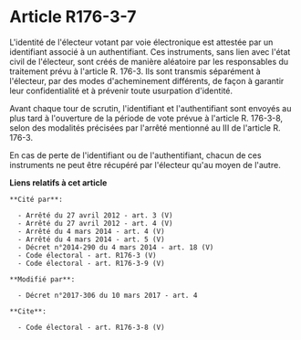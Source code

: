 # Article R176-3-7

L'identité de l'électeur votant par voie électronique est attestée par un identifiant associé à un authentifiant. Ces
instruments, sans lien avec l'état civil de l'électeur, sont créés de manière aléatoire par les responsables du traitement
prévu à l'article R. 176-3. Ils sont transmis séparément à l'électeur, par des modes d'acheminement différents, de façon à
garantir leur confidentialité et à prévenir toute usurpation d'identité. 

Avant  chaque tour de scrutin, l'identifiant et l'authentifiant sont envoyés  au plus tard à l'ouverture de la période de
vote prévue à l'article R.  176-3-8, selon des modalités précisées par l'arrêté mentionné au III de  l'article R. 176-3. 

En cas de perte de  l'identifiant ou de l'authentifiant, chacun de ces instruments ne peut  être récupéré par l'électeur
qu'au moyen de l'autre.

**Liens relatifs à cet article**

	**Cité par**:

	  - Arrêté du 27 avril 2012 - art. 3 (V)
	  - Arrêté du 27 avril 2012 - art. 4 (V)
	  - Arrêté du 4 mars 2014 - art. 4 (V)
	  - Arrêté du 4 mars 2014 - art. 5 (V)
	  - Décret n°2014-290 du 4 mars 2014 - art. 18 (V)
	  - Code électoral - art. R176-3 (V)
	  - Code électoral - art. R176-3-9 (V)

	**Modifié par**:

	  - Décret n°2017-306 du 10 mars 2017 - art. 4

	**Cite**:

	  - Code électoral - art. R176-3-8 (V)

